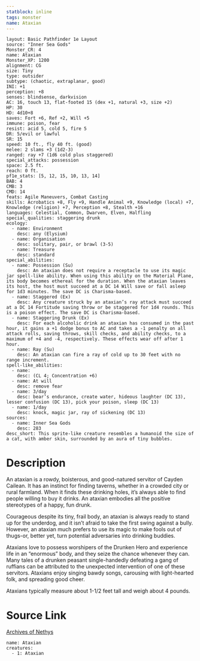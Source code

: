 ```yaml
---
statblock: inline
tags: monster
name: Ataxian
---
```

```statblock
layout: Basic Pathfinder 1e Layout
source: "Inner Sea Gods"
Monster_CR: 4
name: Ataxian
Monster_XP: 1200
alignment: CG
size: Tiny
type: outsider
subtype: (chaotic, extraplanar, good)
INI: +1
perception: +8
senses: blindsense, darkvision
AC: 16, touch 13, flat-footed 15 (dex +1, natural +3, size +2)
HP: 30
HD: 4d10+8
saves: Fort +6, Ref +2, Will +5
immune: poison, fear
resist: acid 5, cold 5, fire 5
DR: 5/evil or lawful
SR: 15
speed: 10 ft., fly 40 ft. (good)
melee: 2 slams +3 (1d2-3)
ranged: ray +7 (1d6 cold plus staggered)
special_attacks: possession
space: 2.5 ft.
reach: 0 ft.
pf1e_stats: [5, 12, 15, 10, 13, 14]
BAB: 4
CMB: 3
CMD: 14
feats: Agile Maneuvers, Combat Casting
skills: Acrobatics +8, Fly +9, Handle Animal +9, Knowledge (local) +7, Knowledge (religion) +7, Perception +8, Stealth +16
languages: Celestial, Common, Dwarven, Elven, Halfling
special_qualities: staggering drunk
ecology:
  - name: Environment
    desc: any (Elysium)
  - name: Organisation
    desc: solitary, pair, or brawl (3-5)
  - name: Treasure
    desc: standard
special_abilities:
  - name: Possession (Su)
    desc: An ataxian does not require a receptacle to use its magic jar spell-like ability. When using this ability on the Material Plane, its body becomes ethereal for the duration. When the ataxian leaves its host, the host must succeed at a DC 14 Will save or fall asleep for 1d3 minutes. The save DC is Charisma-based.
  - name: Staggered (Ex)
    desc: Any creature struck by an ataxian’s ray attack must succeed at a DC 14 Fortitude saving throw or be staggered for 1d4 rounds. This is a poison effect. The save DC is Charisma-based.
  - name: Staggering Drunk (Ex)
    desc: For each alcoholic drink an ataxian has consumed in the past hour, it gains a +1 dodge bonus to AC and takes a -1 penalty on all attack rolls, saving throws, skill checks, and ability checks, to a maximum of +4 and -4, respectively. These effects wear off after 1 hour.
  - name: Ray (Su)
    desc: An ataxian can fire a ray of cold up to 30 feet with no range increment.
spell-like_abilities:
  - name:
    desc: (CL 4; Concentration +6)
  - name: At will
    desc: remove fear
  - name: 3/day
    desc: bear’s endurance, create water, hideous laughter (DC 13), lesser confusion (DC 13), pick your poison, sleep (DC 13)
  - name: 1/day
    desc: knock, magic jar, ray of sickening (DC 13)
sources:
  - name: Inner Sea Gods
    desc: 283
desc_short: This sprite-like creature resembles a humanoid the size of a cat, with amber skin, surrounded by an aura of tiny bubbles.
```
# Description
An ataxian is a rowdy, boisterous, and good-natured servitor of Cayden Cailean. It has an instinct for finding taverns, whether in a crowded city or rural farmland. When it finds these drinking holes, it’s always able to find people willing to buy it drinks. An ataxian embodies all the positive stereotypes of a happy, fun drunk.

Courageous despite its tiny, frail body, an ataxian is always ready to stand up for the underdog, and it isn’t afraid to take the first swing against a bully. However, an ataxian much prefers to use its magic to make fools out of thugs-or, better yet, turn potential adversaries into drinking buddies.

Ataxians love to possess worshipers of the Drunken Hero and experience life in an “enormous” body, and they seize the chance whenever they can. Many tales of a drunken peasant single-handedly defeating a gang of ruffians can be attributed to the unexpected intervention of one of these servitors. Ataxians enjoy singing bawdy songs, carousing with light-hearted folk, and spreading good cheer.

Ataxians typically measure about 1-1/2 feet tall and weigh about 4 pounds.
# Source Link
[Archives of Nethys](https://aonprd.com/MonsterDisplay.aspx?ItemName=Ataxian)
```encounter-table
name: Ataxian
creatures:
  - 1: Ataxian
```
